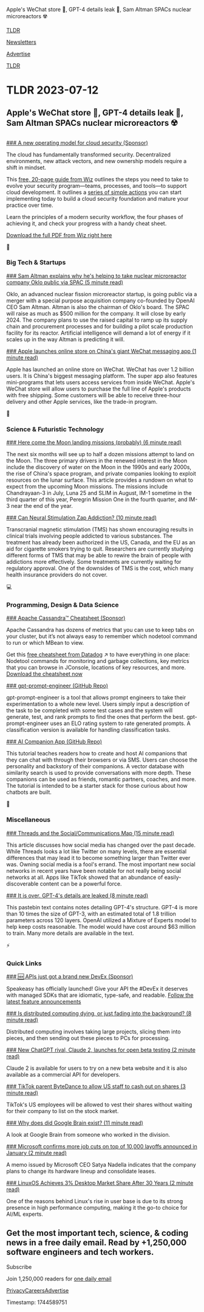 Apple's WeChat store 📱, GPT-4 details leak 🤖, Sam Altman SPACs nuclear microreactors ☢️

[TLDR](/)

[Newsletters](/newsletters)

[Advertise](https://advertise.tldr.tech/)

[TLDR](/)

# TLDR 2023-07-12

## Apple's WeChat store 📱, GPT-4 details leak 🤖, Sam Altman SPACs nuclear microreactors ☢️

### 

[### A new operating model for cloud security (Sponsor)](https://www.wiz.io/lp/cloud-security-workflow-handbook?utm_source=tldrtech&amp;utm_medium=email&amp;utm_campaign=FY24Q1_INB_FORM_Cloud-Security-Workflow-Handbook&amp;sfcid=7013z000001HSqsAAG&amp;utm_term=FY24Q2-TldrTech-nl&amp;utm_content=CloudSecHandbook-nl)

The cloud has fundamentally transformed security. Decentralized environments, new attack vectors, and new ownership models require a shift in mindset.

This [free, 20-page guide from Wiz](https://www.wiz.io/lp/cloud-security-workflow-handbook?utm_source=tldrtech&utm_medium=email&utm_campaign=FY24Q1_INB_FORM_Cloud-Security-Workflow-Handbook&sfcid=7013z000001HSqsAAG&utm_term=FY24Q2-TldrTech-nl&utm_content=CloudSecHandbook-nl) outlines the steps you need to take to evolve your security program—teams, processes, and tools—to support cloud development. It outlines a [series of simple actions](https://www.wiz.io/lp/cloud-security-workflow-handbook?utm_source=tldrtech&utm_medium=email&utm_campaign=FY24Q1_INB_FORM_Cloud-Security-Workflow-Handbook&sfcid=7013z000001HSqsAAG&utm_term=FY24Q2-TldrTech-nl&utm_content=CloudSecHandbook-nl) you can start implementing today to build a cloud security foundation and mature your practice over time.

Learn the principles of a modern security workflow, the four phases of achieving it, and check your progress with a handy cheat sheet.

[Download the full PDF from Wiz right here](https://www.wiz.io/lp/cloud-security-workflow-handbook?utm_source=tldrtech&utm_medium=email&utm_campaign=FY24Q1_INB_FORM_Cloud-Security-Workflow-Handbook&sfcid=7013z000001HSqsAAG&utm_term=FY24Q2-TldrTech-nl&utm_content=CloudSecHandbook-nl)

📱

### Big Tech & Startups

[### Sam Altman explains why he's helping to take nuclear microreactor company Oklo public via SPAC (5 minute read)](https://www.cnbc.com/2023/07/11/sam-altman-talks-about-oklo-nuclear-microreactor-spac.html?utm_source=tldrnewsletter)

Oklo, an advanced nuclear fission microreactor startup, is going public via a merger with a special purpose acquisition company co-founded by OpenAI CEO Sam Altman. Altman is also the chairman of Oklo's board. The SPAC will raise as much as $500 million for the company. It will close by early 2024. The company plans to use the raised capital to ramp up its supply chain and procurement processes and for building a pilot scale production facility for its reactor. Artificial intelligence will demand a lot of energy if it scales up in the way Altman is predicting it will.

[### Apple launches online store on China's giant WeChat messaging app (1 minute read)](https://www.cnbc.com/2023/07/11/apple-launches-wechat-store-in-china.html?utm_source=tldrnewsletter)

Apple has launched an online store on WeChat. WeChat has over 1.2 billion users. It is China's biggest messaging platform. The super app also features mini-programs that lets users access services from inside WeChat. Apple's WeChat store will allow users to purchase the full line of Apple's products with free shipping. Some customers will be able to receive three-hour delivery and other Apple services, like the trade-in program.

🚀

### Science & Futuristic Technology

[### Here come the Moon landing missions (probably) (6 minute read)](https://arstechnica.com/space/2023/07/here-come-the-moon-landing-missions-probably/?utm_source=tldrnewsletter)

The next six months will see up to half a dozen missions attempt to land on the Moon. The three primary drivers in the renewed interest in the Moon include the discovery of water on the Moon in the 1990s and early 2000s, the rise of China's space program, and private companies looking to exploit resources on the lunar surface. This article provides a rundown on what to expect from the upcoming Moon missions. The missions include Chandrayaan-3 in July, Luna 25 and SLIM in August, IM-1 sometime in the third quarter of this year, Peregrin Mission One in the fourth quarter, and IM-3 near the end of the year.

[### Can Neural Stimulation Zap Addiction? (10 minute read)](https://spectrum.ieee.org/tms-for-addiction?utm_source=tldrnewsletter)

Transcranial magnetic stimulation (TMS) has shown encouraging results in clinical trials involving people addicted to various substances. The treatment has already been authorized in the US, Canada, and the EU as an aid for cigarette smokers trying to quit. Researchers are currently studying different forms of TMS that may be able to rewire the brain of people with addictions more effectively. Some treatments are currently waiting for regulatory approval. One of the downsides of TMS is the cost, which many health insurance providers do not cover.

💻

### Programming, Design & Data Science

[### Apache Cassandra™ Cheatsheet (Sponsor)](https://www.datadoghq.com/resources/datadog-cassandra-cheatsheet/?utm_source=advertisement&amp;utm_medium=newsletter&amp;utm_campaign=dg-tldrnewsletter-apm-ww-cassandra-cheatsheet)

Apache Cassandra has dozens of metrics that you can use to keep tabs on your cluster, but it’s not always easy to remember which nodetool command to run or which MBean to view.

Get this [free cheatsheet from Datadog](https://www.datadoghq.com/resources/datadog-cassandra-cheatsheet/?utm_source=advertisement&utm_medium=newsletter&utm_campaign=dg-tldrnewsletter-apm-ww-cassandra-cheatsheet) ↗️ to have everything in one place: Nodetool commands for monitoring and garbage collections, key metrics that you can browse in JConsole, locations of key resources, and more. [Download the cheatsheet now](https://www.datadoghq.com/resources/datadog-cassandra-cheatsheet/?utm_source=advertisement&utm_medium=newsletter&utm_campaign=dg-tldrnewsletter-apm-ww-cassandra-cheatsheet)

[### gpt-prompt-engineer (GitHub Repo)](https://github.com/mshumer/gpt-prompt-engineer?utm_source=tldrnewsletter)

gpt-prompt-engineer is a tool that allows prompt engineers to take their experimentation to a whole new level. Users simply input a description of the task to be completed with some test cases and the system will generate, test, and rank prompts to find the ones that perform the best. gpt-prompt-engineer uses an ELO rating system to rate generated prompts. A classification version is available for handling classification tasks.

[### AI Companion App (GitHub Repo)](https://github.com/a16z-infra/companion-app?utm_source=tldrnewsletter)

This tutorial teaches readers how to create and host AI companions that they can chat with through their browsers or via SMS. Users can choose the personality and backstory of their companions. A vector database with similarity search is used to provide conversations with more depth. These companions can be used as friends, romantic partners, coaches, and more. The tutorial is intended to be a starter stack for those curious about how chatbots are built.

🎁

### Miscellaneous

[### Threads and the Social/Communications Map (15 minute read)](https://stratechery.com/2023/threads-and-the-social-communications-map/?utm_source=tldrnewsletter)

This article discusses how social media has changed over the past decade. While Threads looks a lot like Twitter on many levels, there are essential differences that may lead it to become something larger than Twitter ever was. Owning social media is a fool's errand. The most important new social networks in recent years have been notable for not really being social networks at all. Apps like TikTok showed that an abundance of easily-discoverable content can be a powerful force.

[### It is over. GPT-4's details are leaked (8 minute read)](https://pastebin.com/npjASbNp?utm_source=tldrnewsletter)

This pastebin text contains notes detailing GPT-4's structure. GPT-4 is more than 10 times the size of GPT-3, with an estimated total of 1.8 trillion parameters across 120 layers. OpenAI utilized a Mixture of Experts model to help keep costs reasonable. The model would have cost around $63 million to train. Many more details are available in the text.

⚡

### Quick Links

[### 🆕 APIs just got a brand new DevEx (Sponsor)](https://speakeasyapi.dev/featureweek/?utm_source=tldr+newsletter&amp;utm_medium=sponsorship&amp;utm_campaign=Feature+Week)

Speakeasy has officially launched! Give your API the #DevEx it deserves with managed SDKs that are idiomatic, type-safe, and readable. [Follow the latest feature announcements](https://speakeasyapi.dev/featureweek/?utm_source=tldr+newsletter&utm_medium=sponsorship&utm_campaign=Feature+Week)

[### Is distributed computing dying, or just fading into the background? (8 minute read)](https://arstechnica.com/science/2023/07/is-distributed-computing-dying-or-just-fading-into-the-backdrop/?utm_source=tldrnewsletter)

Distributed computing involves taking large projects, slicing them into pieces, and then sending out these pieces to PCs for processing.

[### New ChatGPT rival, Claude 2, launches for open beta testing (2 minute read)](https://arstechnica.com/information-technology/2023/07/new-chatgpt-rival-claude-2-launches-for-open-beta-testing/?utm_source=tldrnewsletter)

Claude 2 is available for users to try on a new beta website and it is also available as a commercial API for developers.

[### TikTok parent ByteDance to allow US staff to cash out on shares (3 minute read)](https://uk.sports.yahoo.com/news/exclusive-tiktok-parent-bytedance-allow-184414512.html?utm_source=tldrnewsletter)

TikTok's US employees will be allowed to vest their shares without waiting for their company to list on the stock market.

[### Why does did Google Brain exist? (11 minute read)](https://www.moderndescartes.com/essays/why_brain/?utm_source=tldrnewsletter)

A look at Google Brain from someone who worked in the division.

[### Microsoft confirms more job cuts on top of 10,000 layoffs announced in January (2 minute read)](https://www.cnbc.com/2023/07/10/microsoft-confirms-more-job-cuts-on-top-of-10000-layoffs-in-january.html?utm_source=tldrnewsletter)

A memo issued by Microsoft CEO Satya Nadella indicates that the company plans to change its hardware lineup and consolidate leases.

[### LinuxOS Achieves 3% Desktop Market Share After 30 Years (2 minute read)](https://analyticsindiamag.com/linuxos-achieves-3-desktop-market-share-after-30-years/?utm_source=tldrnewsletter)

One of the reasons behind Linux's rise in user base is due to its strong presence in high performance computing, making it the go-to choice for AI/ML experts.

## Get the most important tech, science, & coding news in a free daily email. Read by +1,250,000 software engineers and tech workers.

Subscribe

Join 1,250,000 readers for [one daily email](/api/latest/tech)

[Privacy](/privacy)[Careers](https://jobs.ashbyhq.com/tldr.tech)[Advertise](/tech/advertise)

Timestamp: 1744589751